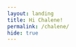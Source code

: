 ```yaml
---
layout: landing
title: Hi Chalene!
permalink: /chalene/
hide: true
---
```


<script type="text/javascript" src="https://secure.jotform.us/jsform/52635325914153"></script>
